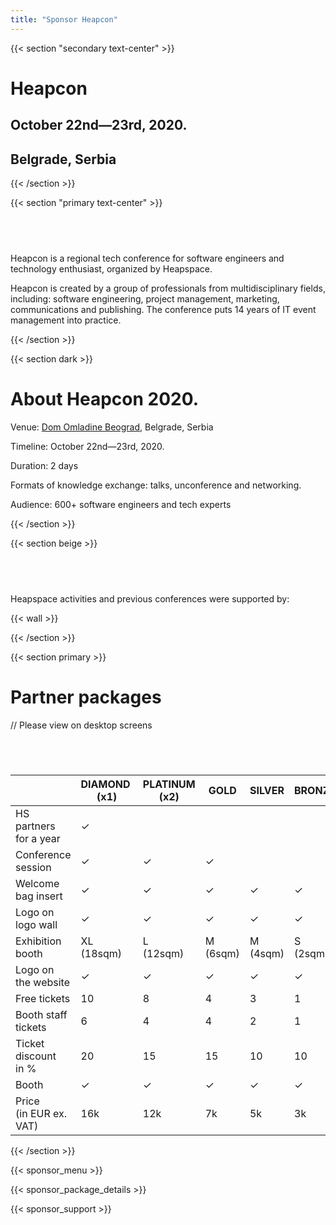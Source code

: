 ```yaml
---
title: "Sponsor Heapcon"
---
```


{{< section "secondary text-center" >}}

# Heapcon
## October 22nd—23rd, 2020.
## Belgrade, Serbia

{{< /section >}}

{{< section "primary text-center" >}}

## &nbsp;

Heapcon is a regional tech conference for
software engineers and technology enthusiast,
organized by Heapspace.

Heapcon is created by a group of professionals
from multidisciplinary fields, including: software
engineering, project management, marketing,
communications and publishing. The conference
puts 14 years of IT event management into practice.

{{< /section >}}


{{< section dark >}}

# About Heapcon 2020.

Venue: [Dom Omladine Beograd](http://domomladine.org), Belgrade, Serbia

Timeline: October 22nd—23rd, 2020.

Duration: 2 days

Formats of knowledge exchange: talks, unconference and networking.

Audience: 600+ software engineers and tech experts

{{< /section >}}

{{< section beige >}}

## &nbsp;

Heapspace activities and previous conferences were supported by:

{{< wall >}}

{{< /section >}}

{{< section primary >}}
# Partner packages

// Please view on desktop screens
## &nbsp;

&nbsp;                     | DIAMOND&nbsp;<br> (x1) | PLATINUM<br> (x2) | GOLD<br>      | SILVER<br>     | BRONZE<br>  | VIRTUAL
---------------------------|--------------|---------------|-----------|-------------|-------------|---------
HS partners for a year     | ✓           |               |           |             |             |
Conference session         | ✓           | ✓           | ✓          |             |             |
Welcome bag insert         | ✓           | ✓           | ✓          | ✓          | ✓           |
Logo on logo wall          | ✓           | ✓            | ✓         | ✓          | ✓           |
Exhibition booth           | XL<br>(18sqm)   | L<br> (12sqm)      | M<br> (6sqm) | M<br> (4sqm)     | S<br> (2sqm)    |
Logo on the website        | ✓           | ✓               | ✓        | ✓          | ✓           | ✓
Free tickets               | 10           | 8              | 4         | 3           | 1           | 1
Booth staff tickets        | 6            | 4              | 4         | 2           | 1           |
Ticket discount<br> in %   | 20           | 15             | 15        | 10          | 10          | 10
Booth                      | ✓           | ✓              | ✓         | ✓          | ✓         |
Price<br> (in EUR ex. VAT) | 16k          | 12k            | 7k        | 5k          | 3k          | 1.5k

{{< /section >}}

{{< sponsor_menu >}}

{{< sponsor_package_details >}}

{{< sponsor_support >}}
